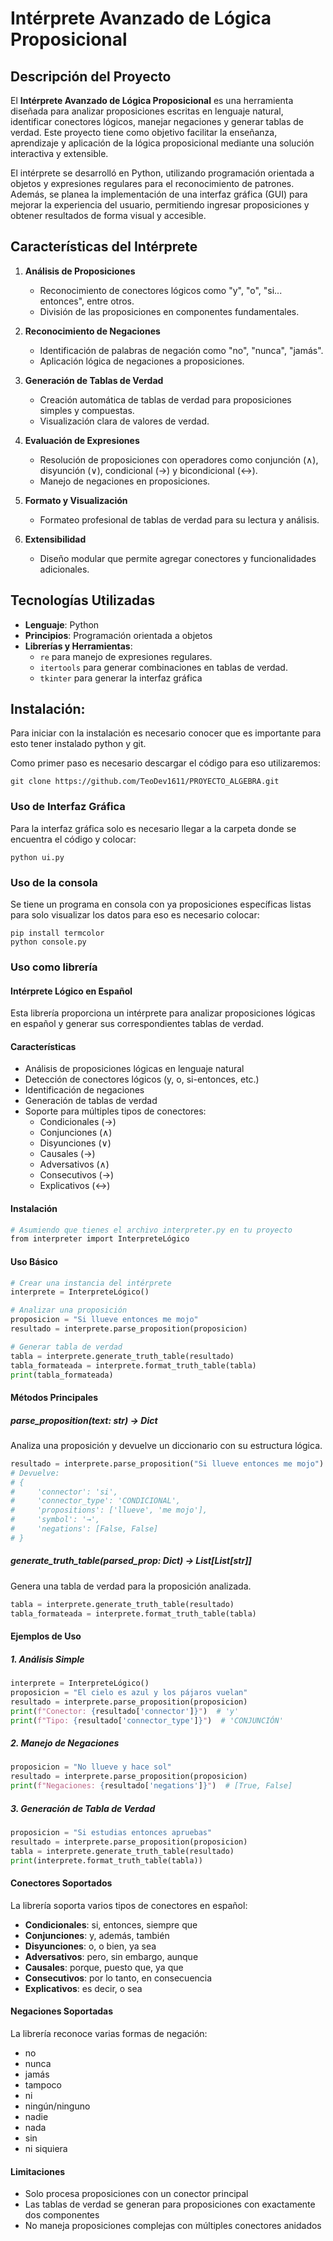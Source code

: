 # Intérprete Avanzado de Lógica Proposicional

## Descripción del Proyecto

El **Intérprete Avanzado de Lógica Proposicional** es una herramienta diseñada para analizar proposiciones escritas en lenguaje natural, identificar conectores lógicos, manejar negaciones y generar tablas de verdad. Este proyecto tiene como objetivo facilitar la enseñanza, aprendizaje y aplicación de la lógica proposicional mediante una solución interactiva y extensible.

El intérprete se desarrolló en Python, utilizando programación orientada a objetos y expresiones regulares para el reconocimiento de patrones. Además, se planea la implementación de una interfaz gráfica (GUI) para mejorar la experiencia del usuario, permitiendo ingresar proposiciones y obtener resultados de forma visual y accesible.

## Características del Intérprete

1. **Análisis de Proposiciones**
   - Reconocimiento de conectores lógicos como "y", "o", "si... entonces", entre otros.
   - División de las proposiciones en componentes fundamentales.

2. **Reconocimiento de Negaciones**
   - Identificación de palabras de negación como "no", "nunca", "jamás".
   - Aplicación lógica de negaciones a proposiciones.

3. **Generación de Tablas de Verdad**
   - Creación automática de tablas de verdad para proposiciones simples y compuestas.
   - Visualización clara de valores de verdad.

4. **Evaluación de Expresiones**
   - Resolución de proposiciones con operadores como conjunción (∧), disyunción (∨), condicional (→) y bicondicional (↔).
   - Manejo de negaciones en proposiciones.

5. **Formato y Visualización**
   - Formateo profesional de tablas de verdad para su lectura y análisis.

6. **Extensibilidad**
   - Diseño modular que permite agregar conectores y funcionalidades adicionales.

## Tecnologías Utilizadas

- **Lenguaje**: Python
- **Principios**: Programación orientada a objetos
- **Librerías y Herramientas**:
  - `re` para manejo de expresiones regulares.
  - `itertools` para generar combinaciones en tablas de verdad.
  - `tkinter` para generar la interfaz gráfica

## Instalación:

Para iniciar con la instalación es necesario conocer que es importante para esto tener instalado python y git.

Como primer paso es necesario descargar el código para eso utilizaremos:
```
git clone https://github.com/TeoDev1611/PROYECTO_ALGEBRA.git
```

### Uso de Interfaz Gráfica

Para la interfaz gráfica solo es necesario llegar a la carpeta donde se encuentra el código y colocar:
```
python ui.py
```
### Uso de la consola

Se tiene un programa en consola con ya proposiciones específicas listas para solo visualizar los datos para eso es necesario colocar:
```
pip install termcolor
python console.py
```

### Uso como librería

#### Intérprete Lógico en Español

Esta librería proporciona un intérprete para analizar proposiciones lógicas en español y generar sus correspondientes tablas de verdad.

#### Características

- Análisis de proposiciones lógicas en lenguaje natural
- Detección de conectores lógicos (y, o, si-entonces, etc.)
- Identificación de negaciones
- Generación de tablas de verdad
- Soporte para múltiples tipos de conectores:
  - Condicionales (→)
  - Conjunciones (∧)
  - Disyunciones (∨)
  - Causales (→)
  - Adversativos (∧)
  - Consecutivos (→)
  - Explicativos (↔)

#### Instalación

```bash
# Asumiendo que tienes el archivo interpreter.py en tu proyecto
from interpreter import InterpreteLógico
```

#### Uso Básico

```python
# Crear una instancia del intérprete
interprete = InterpreteLógico()

# Analizar una proposición
proposicion = "Si llueve entonces me mojo"
resultado = interprete.parse_proposition(proposicion)

# Generar tabla de verdad
tabla = interprete.generate_truth_table(resultado)
tabla_formateada = interprete.format_truth_table(tabla)
print(tabla_formateada)
```

#### Métodos Principales

##### parse_proposition(text: str) -> Dict

Analiza una proposición y devuelve un diccionario con su estructura lógica.

```python
resultado = interprete.parse_proposition("Si llueve entonces me mojo")
# Devuelve:
# {
#     'connector': 'si',
#     'connector_type': 'CONDICIONAL',
#     'propositions': ['llueve', 'me mojo'],
#     'symbol': '→',
#     'negations': [False, False]
# }
```

##### generate_truth_table(parsed_prop: Dict) -> List[List[str]]

Genera una tabla de verdad para la proposición analizada.

```python
tabla = interprete.generate_truth_table(resultado)
tabla_formateada = interprete.format_truth_table(tabla)
```

#### Ejemplos de Uso

##### 1. Análisis Simple

```python
interprete = InterpreteLógico()
proposicion = "El cielo es azul y los pájaros vuelan"
resultado = interprete.parse_proposition(proposicion)
print(f"Conector: {resultado['connector']}")  # 'y'
print(f"Tipo: {resultado['connector_type']}")  # 'CONJUNCIÓN'
```

##### 2. Manejo de Negaciones

```python
proposicion = "No llueve y hace sol"
resultado = interprete.parse_proposition(proposicion)
print(f"Negaciones: {resultado['negations']}")  # [True, False]
```

##### 3. Generación de Tabla de Verdad

```python
proposicion = "Si estudias entonces apruebas"
resultado = interprete.parse_proposition(proposicion)
tabla = interprete.generate_truth_table(resultado)
print(interprete.format_truth_table(tabla))
```

#### Conectores Soportados

La librería soporta varios tipos de conectores en español:

- **Condicionales**: si, entonces, siempre que
- **Conjunciones**: y, además, también
- **Disyunciones**: o, o bien, ya sea
- **Adversativos**: pero, sin embargo, aunque
- **Causales**: porque, puesto que, ya que
- **Consecutivos**: por lo tanto, en consecuencia
- **Explicativos**: es decir, o sea

#### Negaciones Soportadas

La librería reconoce varias formas de negación:

- no
- nunca
- jamás
- tampoco
- ni
- ningún/ninguno
- nadie
- nada
- sin
- ni siquiera

#### Limitaciones

- Solo procesa proposiciones con un conector principal
- Las tablas de verdad se generan para proposiciones con exactamente dos componentes
- No maneja proposiciones complejas con múltiples conectores anidados